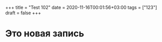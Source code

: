 +++
title = "Test 102"
date = 2020-11-16T00:01:56+03:00
tags = ["123"]
draft = false
+++

# Это новая запись
